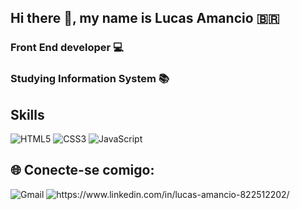 ## Hi there 👋, my name is Lucas Amancio 🇧🇷

### Front End developer 💻

### Studying Information System 📚

  ## Skills
  
  <img alt="HTML5" src="https://img.shields.io/badge/html5-%23E34F26.svg?style=for-the-badge&logo=html5&logoColor=white"/> 
  
  <img alt="CSS3" src="https://img.shields.io/badge/css3-%231572B6.svg?style=for-the-badge&logo=css3&logoColor=white"/>
  
  <img alt="JavaScript" src="https://img.shields.io/badge/javascript-%23323330.svg?style=for-the-badge&logo=javascript&logoColor=%23F7DF1E"/>
  
  
  ## 🌐 Conecte-se comigo:
   <img alt="Gmail" src="https://img.shields.io/badge/Gmail-D14836?style=for-the-badge&logo=gmail&logoColor=white" />
   <img alt="https://www.linkedin.com/in/lucas-amancio-822512202/" src="https://img.shields.io/badge/linkedin-%230077B5.svg?style=for-the-badge&logo=linkedin&logoColor=white"/>
                         
                           









